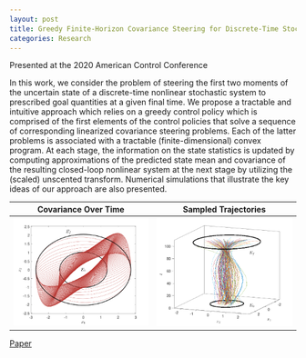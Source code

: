 ```yaml
---
layout: post
title: Greedy Finite-Horizon Covariance Steering for Discrete-Time Stochastic Nonlinear Systems Based on the Unscented Transform
categories: Research
---
```


Presented at the 2020 American Control Conference

In this work, we consider the problem of steering the first two moments of the uncertain state of a discrete-time nonlinear stochastic system to prescribed goal quantities at a given final time. We propose a tractable and intuitive approach which relies on a greedy control policy which is comprised of the first elements of the control policies that solve a sequence of corresponding linearized covariance steering problems. Each of the latter problems is associated with a tractable (finite-dimensional) convex program. At each stage, the information on the state statistics is updated by computing approximations of the predicted state mean and covariance of the resulting closed-loop nonlinear system at the next stage by utilizing the (scaled) unscented transform. Numerical simulations that illustrate the key ideas of our approach are also presented.

Covariance Over Time   |  Sampled Trajectories
:-------------------------:|:-------------------------:
![](/docs/greedy_covariance_2d.png)  |  ![](/docs/greedy_covariance_trajectories_3d.png)

[Paper](https://arxiv.org/pdf/2003.03679.pdf)
